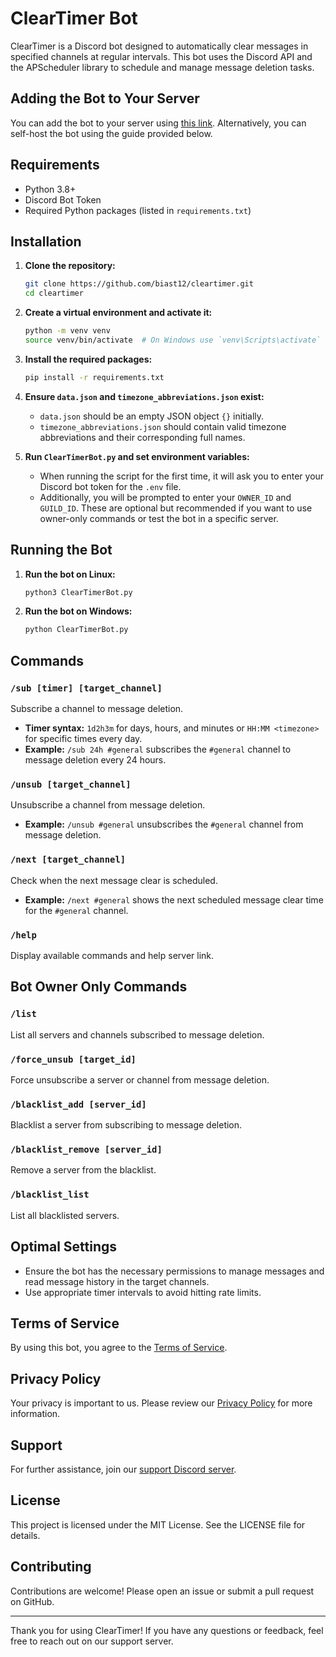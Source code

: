 # ClearTimer Bot

ClearTimer is a Discord bot designed to automatically clear messages in specified channels at regular intervals. This bot uses the Discord API and the APScheduler library to schedule and manage message deletion tasks.

## Adding the Bot to Your Server

You can add the bot to your server using [this link](https://discord.com/oauth2/authorize?client_id=1290353946308775987&permissions=76800&integration_type=0&scope=bot). Alternatively, you can self-host the bot using the guide provided below.

## Requirements

- Python 3.8+
- Discord Bot Token
- Required Python packages (listed in `requirements.txt`)

## Installation

1. **Clone the repository:**
    ```sh
    git clone https://github.com/biast12/cleartimer.git
    cd cleartimer
    ```

2. **Create a virtual environment and activate it:**
    ```sh
    python -m venv venv
    source venv/bin/activate  # On Windows use `venv\Scripts\activate`
    ```

3. **Install the required packages:**
    ```sh
    pip install -r requirements.txt
    ```

4. **Ensure `data.json` and `timezone_abbreviations.json` exist:**
    - `data.json` should be an empty JSON object `{}` initially.
    - `timezone_abbreviations.json` should contain valid timezone abbreviations and their corresponding full names.

5. **Run `ClearTimerBot.py` and set environment variables:**
    - When running the script for the first time, it will ask you to enter your Discord bot token for the `.env` file.
    - Additionally, you will be prompted to enter your `OWNER_ID` and `GUILD_ID`. These are optional but recommended if you want to use owner-only commands or test the bot in a specific server.

## Running the Bot

1. **Run the bot on Linux:**
    ```sh
    python3 ClearTimerBot.py
    ```

2. **Run the bot on Windows:**
    ```sh
    python ClearTimerBot.py
    ```

## Commands

### `/sub [timer] [target_channel]`
Subscribe a channel to message deletion.

- **Timer syntax:** `1d2h3m` for days, hours, and minutes or `HH:MM <timezone>` for specific times every day.
- **Example:** `/sub 24h #general` subscribes the `#general` channel to message deletion every 24 hours.

### `/unsub [target_channel]`
Unsubscribe a channel from message deletion.

- **Example:** `/unsub #general` unsubscribes the `#general` channel from message deletion.

### `/next [target_channel]`
Check when the next message clear is scheduled.

- **Example:** `/next #general` shows the next scheduled message clear time for the `#general` channel.

### `/help`
Display available commands and help server link.

## Bot Owner Only Commands

### `/list`
List all servers and channels subscribed to message deletion.

### `/force_unsub [target_id]`
Force unsubscribe a server or channel from message deletion.

### `/blacklist_add [server_id]`
Blacklist a server from subscribing to message deletion.

### `/blacklist_remove [server_id]`
Remove a server from the blacklist.

### `/blacklist_list`
List all blacklisted servers.

## Optimal Settings

- Ensure the bot has the necessary permissions to manage messages and read message history in the target channels.
- Use appropriate timer intervals to avoid hitting rate limits.

## Terms of Service

By using this bot, you agree to the [Terms of Service](https://biast12.info/cleartimer/termsofservice).

## Privacy Policy

Your privacy is important to us. Please review our [Privacy Policy](https://biast12.info/cleartimer/privacypolicy) for more information.

## Support

For further assistance, join our [support Discord server](https://discord.com/invite/ERFffj9Qs7).

## License

This project is licensed under the MIT License. See the LICENSE file for details.

## Contributing

Contributions are welcome! Please open an issue or submit a pull request on GitHub.

---

Thank you for using ClearTimer! If you have any questions or feedback, feel free to reach out on our support server.